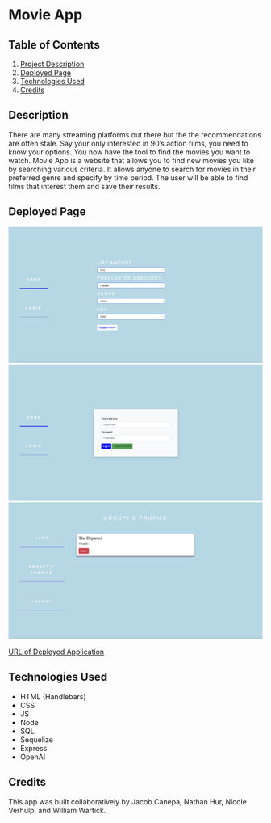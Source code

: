 # Movie App

## Table of Contents
1. [Project Description](#project-description)
2. [Deployed Page](#deployed-page)
3. [Technologies Used](#technologies-used)
4. [Credits](#credits)

## Description
There are many streaming platforms out there but the the recommendations are often stale. Say your only interested in 90’s action films, you need to know your options. You now have the tool to find the movies you want to watch. Movie App is a website that allows you to find new movies you like by searching various criteria. It allows anyone to search for movies in their preferred genre and specify by time period. The user will be able to find films that interest them and save their results.

## Deployed Page
<img src = "./images/deployed-page1.png">
<img src = "./images/deployed-page2.png">
<img src = "./images/deployed-page3.png">

[URL of Deployed Application](https://jc-movie-app.herokuapp.com/)

## Technologies Used
- HTML (Handlebars)
- CSS
- JS
- Node
- SQL
- Sequelize
- Express
- OpenAI

## Credits
This app was built collaboratively by Jacob Canepa, Nathan Hur, Nicole Verhulp, and William Wartick. 

